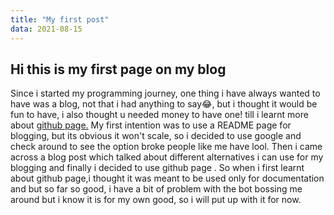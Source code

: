 ```yaml
---
title: "My first post"
data: 2021-08-15
---
```

##  Hi this is my first page on my blog

Since i started my programming journey, one thing i have always wanted to have was a blog, not that i had anything to say😂, but i thought it would be fun to have, i also thought u needed money to have one! till i learnt more about [github page.](https://dfederm.com/creating-a-blog-using-github-pages/)
My first intention  was to use a README page for blogging, but its obvious it won't scale, so i decided to use google and check around to see the option broke people like me have lool. Then i came across a blog post which talked about different alternatives i can use for my blogging and finally i decided to use github page  .
So when i first learnt about github page,i thought it was meant to be used  only for documentation and but so far so good, i have a bit of problem with the bot bossing me around but i know it is for my own good, so i will put up with it for now.


<!--stackedit_data:
eyJoaXN0b3J5IjpbLTczMTY3NzUxNSwxNTQ4ODA5MjE1LDIxMz
Y2NzYwNl19
-->